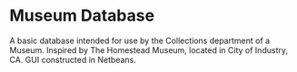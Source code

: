 # Museum Database

A basic database intended for use by the Collections department of a Museum. Inspired by The Homestead Museum, located in City of Industry, CA. GUI constructed in Netbeans.
